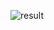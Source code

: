 ![result](https://github.com/kateri-na/Computer-Graphics-3D-Medieval-Courtyard/assets/138788298/18319b45-e0b2-46f6-a1a7-9fc46408c376)
